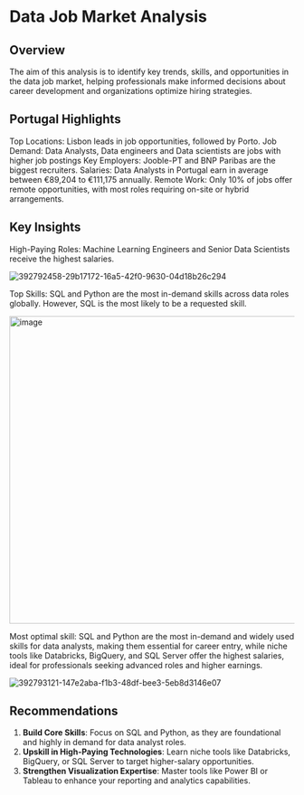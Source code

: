 # Data Job Market Analysis
## Overview
The aim of this analysis is to identify key trends, skills, and opportunities in the data job market, helping professionals make informed decisions about career development and organizations optimize hiring strategies.

## Portugal Highlights
Top Locations: Lisbon leads in job opportunities, followed by Porto.
Job Demand: Data Analysts, Data engineers and Data scientists are jobs with higher job postings 
Key Employers: Jooble-PT and BNP Paribas are the biggest recruiters.
Salaries: Data Analysts in Portugal earn in average between €89,204 to €111,175 annually.
Remote Work: Only 10% of jobs offer remote opportunities, with most roles requiring on-site or hybrid arrangements.

## Key Insights
High-Paying Roles: Machine Learning Engineers and Senior Data Scientists receive the highest salaries.

![392792458-29b17172-16a5-42f0-9630-04d18b26c294](https://github.com/user-attachments/assets/32fb8c0b-24dd-4de1-9c8a-87e3e958309b)

Top Skills: SQL and Python are the most in-demand skills across data roles globally. However, SQL is the most likely to be a requested skill.

<img width="544" alt="image" src="https://github.com/user-attachments/assets/fcc7c61b-c1af-4244-8ae4-5406760b0857">

Most optimal skill: SQL and Python are the most in-demand and widely used skills for data analysts, making them essential for career entry, while niche tools like Databricks, BigQuery, and SQL Server offer the highest salaries, ideal for professionals seeking advanced roles and higher earnings.

![392793121-147e2aba-f1b3-48df-bee3-5eb8d3146e07](https://github.com/user-attachments/assets/e498f914-6c65-4c1a-a97f-9a8f631c9b7b)

## Recommendations
1. **Build Core Skills**: Focus on SQL and Python, as they are foundational and highly in demand for data analyst roles.  
2. **Upskill in High-Paying Technologies**: Learn niche tools like Databricks, BigQuery, or SQL Server to target higher-salary opportunities.  
3. **Strengthen Visualization Expertise**: Master tools like Power BI or Tableau to enhance your reporting and analytics capabilities.    
